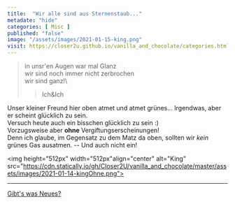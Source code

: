 ```yaml
--- 
title:  "Wir alle sind aus Sternenstaub..."
metadate: "hide"
categories: [ Misc ]
published: "false"
image: "/assets/images/2021-01-15-king.png"
visit: https://closer2u.github.io/vanilla_and_chocolate/categories.html#misc
---
```


> in unsr'en Augen war mal Glanz\
> wir sind noch immer nicht zerbrochen\
> wir sind ganz!\
>> Ich&Ich

Unser kleiner Freund hier oben atmet und atmet grünes... Irgendwas, aber er scheint glücklich zu sein.\
Versuch heute auch ein bisschen glücklich zu sein :)\
Vorzugsweise aber **ohne** Vergiftungserscheinungen!\
Denn ich glaube, im Gegensatz zu dem Matz da oben, sollten wir *kein* grünes Gas ausatmen. -- Und auch nicht ein!



<img height="512px" width="512px"align="center" alt="King" src="https://cdn.statically.io/gh/Closer2U/vanilla_and_chocolate/master/assets/images/2021-01-14-kingOhne.png">




***

[Gibt's was Neues?](https://github.com/Closer2U)